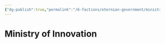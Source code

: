 ```yaml
---
{"dg-publish":true,"permalink":"/6-factions/eternian-government/ministry-of-innovation/","noteIcon":""}
---
```


# Ministry of Innovation

